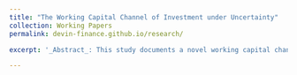```yaml
---
title: "The Working Capital Channel of Investment under Uncertainty"
collection: Working Papers
permalink: devin-finance.github.io/research/

excerpt: '_Abstract_: This study documents a novel working capital channel of investment under uncertainty, wherein uncertainty affects investment not through adjustment costs or irreversibility but through working capital and cash flows. The uncertainty comes from a prevalent supply chain phenomenon known as the bullwhip effect, where demand volatility is amplified upstream along the supply chain from retailers to raw materials suppliers.'

---
```



